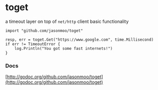 # toget

a timeout layer on top of `net/http` client basic functionality

	import "github.com/jasonmoo/toget"

	resp, err = toget.Get("https://www.google.com", time.Millisecond)
	if err != TimeoutError {
		log.Println("You got some fast internets!")
	}

### Docs
[http://godoc.org/github.com/jasonmoo/toget](http://godoc.org/github.com/jasonmoo/toget)
